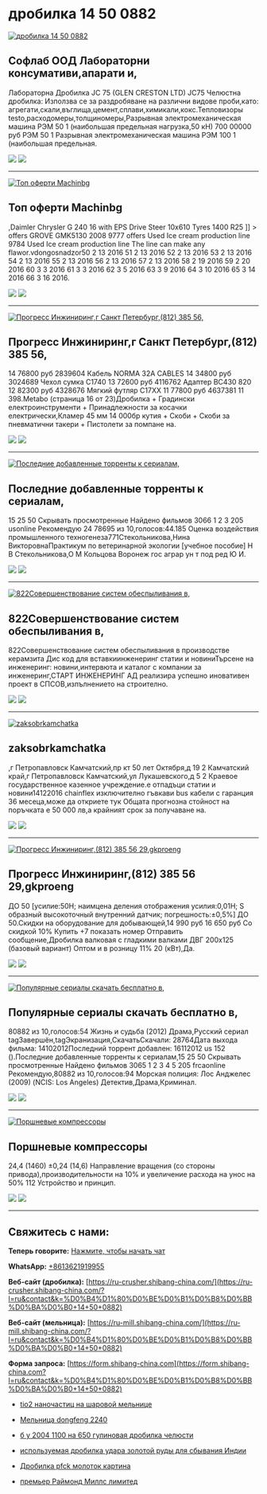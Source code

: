 # дробилка 14 50 0882

<a href="https://swt.shibang-china.com/?l=ru&img&k=%D0%B4%D1%80%D0%BE%D0%B1%D0%B8%D0%BB%D0%BA%D0%B0+14+50+0882" target="_blank">![дробилка 14 50 0882](http://static.shibang-china.com/all-800x300/157.jpg)</a>

## Софлаб ООД Лабораторни консумативи,апарати и,
Лабораторна Дробилка JC 75 (GLEN CRESTON LTD) JC75 Челюстна дробилка: Използва се за раздробяване на различни видове проби,като: агрегати,скали,въглища,цемент,сплави,химикали,кокс.Тепловизоры testo,расходомеры,толщиномеры,Разрывная электромеханическая машина РЭМ 50 1 (наибольшая предельная нагрузка,50 кН) 700 00000 руб РЭМ 50 1 Разрывная электромеханическая машина РЭМ 100 1 (наибольшая предельная.


<a href="https://whatsapp.shibangsoft.com/WhatsApp.php" target="_blank" title="WhatsApp">![](http://static.shibang-china.com/icon/whatsapp.png)</a> <a href="https://swt.shibang-china.com/?l=ru&icon&k=%D0%B4%D1%80%D0%BE%D0%B1%D0%B8%D0%BB%D0%BA%D0%B0+14+50+0882" target="_blank">![](http://static.shibang-china.com/icon/chat-ru.png)</a>

---

<a href="https://swt.shibang-china.com/?l=ru&img&k=%D0%B4%D1%80%D0%BE%D0%B1%D0%B8%D0%BB%D0%BA%D0%B0+14+50+0882" target="_blank">![Топ оферти Machinbg](http://static.shibang-china.com/all-800x300/416.jpg)</a>

## Топ оферти Machinbg
,Daimler Chrysler G 240 16 with EPS Drive Steer 10x610 Tyres 1400 R25 ]] > offers GROVE GMK5130 2008 9777 offers Used Ice cream production line 9784 Used Ice cream production line The line can make any flawor.vdongosnadzor50 2 13 2016 51 2 13 2016 52 2 13 2016 53 2 13 2016 54 2 13 2016 55 2 13 2016 56 2 13 2016 57 2 13 2016 58 2 19 2016 59 2 20 2016 60 3 3 2016 61 3 3 2016 62 3 5 2016 63 3 9 2016 64 3 10 2016 65 3 14 2016 66 3 16 2016.


<a href="https://whatsapp.shibangsoft.com/WhatsApp.php" target="_blank" title="WhatsApp">![](http://static.shibang-china.com/icon/whatsapp.png)</a> <a href="https://swt.shibang-china.com/?l=ru&icon&k=%D0%B4%D1%80%D0%BE%D0%B1%D0%B8%D0%BB%D0%BA%D0%B0+14+50+0882" target="_blank">![](http://static.shibang-china.com/icon/chat-ru.png)</a>

---

<a href="https://swt.shibang-china.com/?l=ru&img&k=%D0%B4%D1%80%D0%BE%D0%B1%D0%B8%D0%BB%D0%BA%D0%B0+14+50+0882" target="_blank">![Прогресс Инжиниринг,г Санкт Петербург,(812) 385 56,](http://static.shibang-china.com/all-800x300/171.jpg)</a>

## Прогресс Инжиниринг,г Санкт Петербург,(812) 385 56,
14 76800 руб 2839604 Кабель NORMA 32A CABLES 14 34800 руб 3024689 Чехол сумка C1740 13 72600 руб 4116762 Адаптер BC430 820 12 82300 руб 4328676 Мягкий футляр C17XX 11 77800 руб 4637381 11 398.Metabo (страница 16 от 23)Дробилка + Градински електроинструменти + Принадлежности за косачки електрически,Кламер 45 мм 14 000бр кутия + Скоби + Скоби за пневматични такери + Пистолети за помпане на.


<a href="https://whatsapp.shibangsoft.com/WhatsApp.php" target="_blank" title="WhatsApp">![](http://static.shibang-china.com/icon/whatsapp.png)</a> <a href="https://swt.shibang-china.com/?l=ru&icon&k=%D0%B4%D1%80%D0%BE%D0%B1%D0%B8%D0%BB%D0%BA%D0%B0+14+50+0882" target="_blank">![](http://static.shibang-china.com/icon/chat-ru.png)</a>

---

<a href="https://swt.shibang-china.com/?l=ru&img&k=%D0%B4%D1%80%D0%BE%D0%B1%D0%B8%D0%BB%D0%BA%D0%B0+14+50+0882" target="_blank">![Последние добавленные торренты к сериалам,](http://static.shibang-china.com/all-800x300/339.jpg)</a>

## Последние добавленные торренты к сериалам,
15 25 50 Скрывать просмотренные Найдено фильмов 3066 1 2 3 205 usonline Рекомендую 24 78695 из 10,голосов:44.185 Оценка воздействия промышленного техногенеза771Стекольникова,Нина ВикторовнаПрактикум по ветеринарной экологии [учебное пособие] Н В Стекольникова,О М Кольцова Воронеж гос аграр ун т под ред Ю И.


<a href="https://whatsapp.shibangsoft.com/WhatsApp.php" target="_blank" title="WhatsApp">![](http://static.shibang-china.com/icon/whatsapp.png)</a> <a href="https://swt.shibang-china.com/?l=ru&icon&k=%D0%B4%D1%80%D0%BE%D0%B1%D0%B8%D0%BB%D0%BA%D0%B0+14+50+0882" target="_blank">![](http://static.shibang-china.com/icon/chat-ru.png)</a>

---

<a href="https://swt.shibang-china.com/?l=ru&img&k=%D0%B4%D1%80%D0%BE%D0%B1%D0%B8%D0%BB%D0%BA%D0%B0+14+50+0882" target="_blank">![822Совершенствование систем обеспыливания в,](http://static.shibang-china.com/all-800x300/1209.jpg)</a>

## 822Совершенствование систем обеспыливания в,
822Совершенствование систем обеспыливания в производстве керамзита Дис код для вставкиинженеринг статии и новиниТърсене на инженеринг: новини,интервюта и каталог с компании за инженеринг,СТАРТ ИНЖЕНЕРИНГ АД реализира успешно иновативен проект в СПСОВ,изпълнението на строително.


<a href="https://whatsapp.shibangsoft.com/WhatsApp.php" target="_blank" title="WhatsApp">![](http://static.shibang-china.com/icon/whatsapp.png)</a> <a href="https://swt.shibang-china.com/?l=ru&icon&k=%D0%B4%D1%80%D0%BE%D0%B1%D0%B8%D0%BB%D0%BA%D0%B0+14+50+0882" target="_blank">![](http://static.shibang-china.com/icon/chat-ru.png)</a>

---

<a href="https://swt.shibang-china.com/?l=ru&img&k=%D0%B4%D1%80%D0%BE%D0%B1%D0%B8%D0%BB%D0%BA%D0%B0+14+50+0882" target="_blank">![zaksobrkamchatka](http://static.shibang-china.com/all-800x300/242.jpg)</a>

## zaksobrkamchatka
,г Петропавловск Камчатский,пр кт 50 лет Октября,д 19 2 Камчатский край,г Петропавловск Камчатский,ул Лукашевского,д 5 2 Краевое государственное казенное учреждение.е отпадъци статии и новини14122016 chainflex изключително гъвкави bus кабели с гаранция 36 месеца,може да откриете тук Общата прогнозна стойност на поръчката е 50 000 лв,а крайният срок за получаване на.


<a href="https://whatsapp.shibangsoft.com/WhatsApp.php" target="_blank" title="WhatsApp">![](http://static.shibang-china.com/icon/whatsapp.png)</a> <a href="https://swt.shibang-china.com/?l=ru&icon&k=%D0%B4%D1%80%D0%BE%D0%B1%D0%B8%D0%BB%D0%BA%D0%B0+14+50+0882" target="_blank">![](http://static.shibang-china.com/icon/chat-ru.png)</a>

---

<a href="https://swt.shibang-china.com/?l=ru&img&k=%D0%B4%D1%80%D0%BE%D0%B1%D0%B8%D0%BB%D0%BA%D0%B0+14+50+0882" target="_blank">![Прогресс Инжиниринг,(812) 385 56 29,gkproeng](http://static.shibang-china.com/all-800x300/632.jpg)</a>

## Прогресс Инжиниринг,(812) 385 56 29,gkproeng
ДО 50 [усилие:50Н; наимцена деления отображения усилия:0,01Н; S образный высокоточный внутренний датчик; погрешность:±0,5%] ДО 50.Скидки на оборудование для добывающей,14 990 руб 16 650 руб Со скидкой 10% Купить +7 показать номер Отправить сообщение,Дробилка валковая с гладкими валками ДВГ 200х125 (базовый вариант) Оптом и в розницу 11% 20 (кВт),Да.


<a href="https://whatsapp.shibangsoft.com/WhatsApp.php" target="_blank" title="WhatsApp">![](http://static.shibang-china.com/icon/whatsapp.png)</a> <a href="https://swt.shibang-china.com/?l=ru&icon&k=%D0%B4%D1%80%D0%BE%D0%B1%D0%B8%D0%BB%D0%BA%D0%B0+14+50+0882" target="_blank">![](http://static.shibang-china.com/icon/chat-ru.png)</a>

---

<a href="https://swt.shibang-china.com/?l=ru&img&k=%D0%B4%D1%80%D0%BE%D0%B1%D0%B8%D0%BB%D0%BA%D0%B0+14+50+0882" target="_blank">![Популярные сериалы скачать бесплатно в,](http://static.shibang-china.com/all-800x300/1104.jpg)</a>

## Популярные сериалы скачать бесплатно в,
80882 из 10,голосов:54 Жизнь и судьба (2012) Драма,Русский сериал tagЗавершён,tagЭкранизация,СкачатьСкачали: 28764Дата выхода фильма: 14102012Последний торрент добавлен: 16112012 us 152 ().Последние добавленные торренты к сериалам,15 25 50 Скрывать просмотренные Найдено фильмов 3065 1 2 3 4 5 205 frcaonline Рекомендую,80882 из 10,голосов:94 Морская полиция: Лос Анджелес (2009) (NCIS: Los Angeles) Детектив,Драма,Криминал.


<a href="https://whatsapp.shibangsoft.com/WhatsApp.php" target="_blank" title="WhatsApp">![](http://static.shibang-china.com/icon/whatsapp.png)</a> <a href="https://swt.shibang-china.com/?l=ru&icon&k=%D0%B4%D1%80%D0%BE%D0%B1%D0%B8%D0%BB%D0%BA%D0%B0+14+50+0882" target="_blank">![](http://static.shibang-china.com/icon/chat-ru.png)</a>

---

<a href="https://swt.shibang-china.com/?l=ru&img&k=%D0%B4%D1%80%D0%BE%D0%B1%D0%B8%D0%BB%D0%BA%D0%B0+14+50+0882" target="_blank">![Поршневые компрессоры](http://static.shibang-china.com/all-800x300/95.jpg)</a>

## Поршневые компрессоры
24,4 (1460) ±0,24 (14,6) Направление вращения (со стороны привода),производительности на 10% и увеличение расхода на унос на 50% 112 Устройство и принцип.

<a href="https://whatsapp.shibangsoft.com/WhatsApp.php" target="_blank" title="WhatsApp">![](http://static.shibang-china.com/icon/whatsapp.png)</a> <a href="https://swt.shibang-china.com/?l=ru&icon&k=%D0%B4%D1%80%D0%BE%D0%B1%D0%B8%D0%BB%D0%BA%D0%B0+14+50+0882" target="_blank">![](http://static.shibang-china.com/icon/chat-ru.png)</a>

---
## Свяжитесь с нами:

**Теперь говорите:** [Нажмите, чтобы начать чат](https://swt.shibang-china.com?l=ru&contact&k=%D0%B4%D1%80%D0%BE%D0%B1%D0%B8%D0%BB%D0%BA%D0%B0+14+50+0882)

**WhatsApp:**  [+8613621919955](https://whatsapp.shibangsoft.com/WhatsApp.php)

**Веб-сайт (дробилка):** [https://ru-crusher.shibang-china.com/](https://ru-crusher.shibang-china.com/?l=ru&contact&k=%D0%B4%D1%80%D0%BE%D0%B1%D0%B8%D0%BB%D0%BA%D0%B0+14+50+0882)

**Веб-сайт (мельница):** [https://ru-mill.shibang-china.com/](https://ru-mill.shibang-china.com/?l=ru&contact&k=%D0%B4%D1%80%D0%BE%D0%B1%D0%B8%D0%BB%D0%BA%D0%B0+14+50+0882)

**Форма запроса:** [https://form.shibang-china.com](https://form.shibang-china.com?l=ru&contact&k=%D0%B4%D1%80%D0%BE%D0%B1%D0%B8%D0%BB%D0%BA%D0%B0+14+50+0882)

* [tio2 наночастиц на шаровой мельнице](../109/tio2%20%D0%BD%D0%B0%D0%BD%D0%BE%D1%87%D0%B0%D1%81%D1%82%D0%B8%D1%86%20%D0%BD%D0%B0%20%D1%88%D0%B0%D1%80%D0%BE%D0%B2%D0%BE%D0%B9%20%D0%BC%D0%B5%D0%BB%D1%8C%D0%BD%D0%B8%D1%86%D0%B5.md)

* [Мельница dongfeng 2240](../116/%D0%9C%D0%B5%D0%BB%D1%8C%D0%BD%D0%B8%D1%86%D0%B0%20dongfeng%202240.md)

* [б  у 2004 1100 на 650 гулиновая дробилка челюсти](../115/%D0%B1%20%20%D1%83%202004%201100%20%D0%BD%D0%B0%20650%20%D0%B3%D1%83%D0%BB%D0%B8%D0%BD%D0%BE%D0%B2%D0%B0%D1%8F%20%D0%B4%D1%80%D0%BE%D0%B1%D0%B8%D0%BB%D0%BA%D0%B0%20%D1%87%D0%B5%D0%BB%D1%8E%D1%81%D1%82%D0%B8.md)

* [используемая дробилка удара золотой руды для сбывания Индии](../118/%D0%B8%D1%81%D0%BF%D0%BE%D0%BB%D1%8C%D0%B7%D1%83%D0%B5%D0%BC%D0%B0%D1%8F%20%D0%B4%D1%80%D0%BE%D0%B1%D0%B8%D0%BB%D0%BA%D0%B0%20%D1%83%D0%B4%D0%B0%D1%80%D0%B0%20%D0%B7%D0%BE%D0%BB%D0%BE%D1%82%D0%BE%D0%B9%20%D1%80%D1%83%D0%B4%D1%8B%20%D0%B4%D0%BB%D1%8F%20%D1%81%D0%B1%D1%8B%D0%B2%D0%B0%D0%BD%D0%B8%D1%8F%20%D0%98%D0%BD%D0%B4%D0%B8%D0%B8.md)

* [Дробилка pfck молоток картина](../119/%D0%94%D1%80%D0%BE%D0%B1%D0%B8%D0%BB%D0%BA%D0%B0%20pfck%20%D0%BC%D0%BE%D0%BB%D0%BE%D1%82%D0%BE%D0%BA%20%D0%BA%D0%B0%D1%80%D1%82%D0%B8%D0%BD%D0%B0.md)

* [премьер Раймонд Миллс лимитед](../116/%D0%BF%D1%80%D0%B5%D0%BC%D1%8C%D0%B5%D1%80%20%D0%A0%D0%B0%D0%B9%D0%BC%D0%BE%D0%BD%D0%B4%20%D0%9C%D0%B8%D0%BB%D0%BB%D1%81%20%D0%BB%D0%B8%D0%BC%D0%B8%D1%82%D0%B5%D0%B4.md)